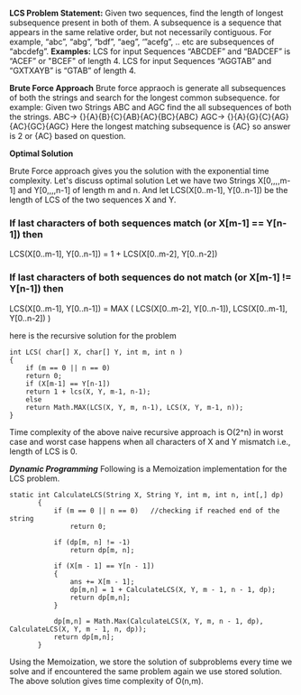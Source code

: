 **LCS Problem Statement:** Given two sequences, find the length of longest subsequence present in both of them. A subsequence is a sequence that appears in the same relative order, but not necessarily contiguous. For example, “abc”, “abg”, “bdf”, “aeg”, ‘”acefg”, .. etc are subsequences of “abcdefg”. 
**Examples:**
LCS for input Sequences “ABCDEF” and “BADCEF” is “ACEF” or "BCEF" of length 4. 
LCS for input Sequences “AGGTAB” and “GXTXAYB” is “GTAB” of length 4.

**Brute Force Approach**
Brute force appraoch is generate all subsequences of both the strings and search for the longest common subsequence. 
for example: Given two Strings ABC and AGC
find the all subsequences of both the strings.
ABC-> {}{A}{B}{C}{AB}{AC}{BC}{ABC}
AGC-> {}{A}{G}{C}{AG}{AC}{GC}{AGC}
Here the longest matching subsequence is {AC} so answer is 2 or {AC} based on question.

**Optimal Solution**

Brute Force approach gives you the solution with the exponential time complexity. Let's discuss optimal solution
Let we have two Strings X[0,,,,m-1] and Y[0,,,,n-1] of length m and n.
And let LCS(X[0..m-1], Y[0..n-1]) be the length of LCS of the two sequences X and Y.

### If last characters of both sequences match (or X[m-1] == Y[n-1]) then
LCS(X[0..m-1], Y[0..n-1]) = 1 + LCS(X[0..m-2], Y[0..n-2])

### If last characters of both sequences do not match (or X[m-1] != Y[n-1]) then
LCS(X[0..m-1], Y[0..n-1]) = MAX ( LCS(X[0..m-2], Y[0..n-1]), LCS(X[0..m-1], Y[0..n-2]) )

here is the recursive solution for the problem

```
int LCS( char[] X, char[] Y, int m, int n )
{
    if (m == 0 || n == 0)
    return 0;
    if (X[m-1] == Y[n-1])
    return 1 + lcs(X, Y, m-1, n-1);
    else
    return Math.MAX(LCS(X, Y, m, n-1), LCS(X, Y, m-1, n));
}
```
Time complexity of the above naive recursive approach is O(2^n) in worst case and worst case happens when all characters of X and Y mismatch i.e., length of LCS is 0. 

***Dynamic Programming***
 Following is a Memoization implementation for the LCS problem. 
 ```
 static int CalculateLCS(String X, String Y, int m, int n, int[,] dp)
        {
            if (m == 0 || n == 0)   //checking if reached end of the string
                return 0;

            if (dp[m, n] != -1)
                return dp[m, n];

            if (X[m - 1] == Y[n - 1])
            {
                ans += X[m - 1];
                dp[m,n] = 1 + CalculateLCS(X, Y, m - 1, n - 1, dp);
                return dp[m,n];
            }

            dp[m,n] = Math.Max(CalculateLCS(X, Y, m, n - 1, dp), CalculateLCS(X, Y, m - 1, n, dp));
            return dp[m,n];
        }
```
Using the Memoization, we store the solution of subproblems every time we solve and if encountered the same problem again we use stored solution. The above solution gives time complexity of O(n,m).
